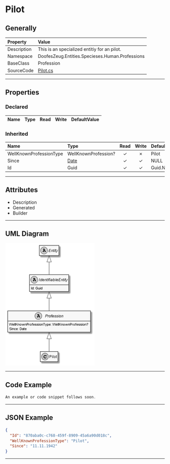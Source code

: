 ﻿# Pilot

## Generally

|Property|Value|
|:-|:-|
|Description|This is an specialized entitiy for an pilot.|
|Namespace|DoofesZeug.Entities.Specieses.Human.Professions|
|BaseClass|Profession|
|SourceCode|[Pilot.cs](../../../../DoofesZeug.Library/Src/Entities/Specieses/Human/Professions/Pilot.cs)|

---

## Properties

### Declared

|Name|Type|Read|Write|DefaultValue|
|:---|:---|:--:|:---:|:-----------|

### Inherited

|Name|Type|Read|Write|DefaultValue|
|:---|:---|:--:|:---:|:-----------|
|WellKnownProfessionType|WellKnownProfession?|&#x2713;|&#x2717;|Pilot|
|Since|[Date](../../Entities/DoofesZeug.Entities.DateAndTime/Date.md)|&#x2713;|&#x2713;|NULL|
|Id|Guid|&#x2713;|&#x2713;|Guid.NewGuid()|

---

## Attributes

- Description
- Generated
- Builder

---

## UML Diagram

![Pilot.png](./Pilot.png "Pilot")

---

## Code Example

```cs
An example or code snippet follows soon.
```

---

## JSON Example

```json
{
  "Id": "870aba0c-c768-459f-8909-45a6a90d018c",
  "WellKnownProfessionType": "Pilot",
  "Since": "11.11.1942"
}
```

---

